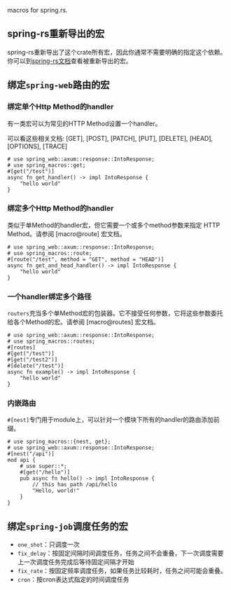 macros for spring.rs.

## spring-rs重新导出的宏

spring-rs重新导出了这个crate所有宏，因此你通常不需要明确的指定这个依赖。你可以到[spring-rs文档](https://docs.rs/spring/latest/spring/#attributes)查看被重新导出的宏。

## 绑定`spring-web`路由的宏

### 绑定单个Http Method的handler

有一类宏可以为常见的HTTP Method设置一个handler。

可以看这些相关文档: [GET], [POST], [PATCH], [PUT], [DELETE], [HEAD], [OPTIONS], [TRACE]

```
# use spring_web::axum::response::IntoResponse;
# use spring_macros::get;
#[get("/test")]
async fn get_handler() -> impl IntoResponse {
    "hello world"
}
```

### 绑定多个Http Method的handler

类似于单Method的handler宏，但它需要一个或多个method参数来指定 HTTP Method。请参阅 [macro@route] 宏文档。

```
# use spring_web::axum::response::IntoResponse;
# use spring_macros::route;
#[route("/test", method = "GET", method = "HEAD")]
async fn get_and_head_handler() -> impl IntoResponse {
    "hello world"
}
```

### 一个handler绑定多个路径

`routers`充当多个单Method宏的包装器。它不接受任何参数，它将这些参数委托给各个Method的宏。请参阅 [macro@routes] 宏文档。

```
# use spring_web::axum::response::IntoResponse;
# use spring_macros::routes;
#[routes]
#[get("/test")]
#[get("/test2")]
#[delete("/test")]
async fn example() -> impl IntoResponse {
    "hello world"
}
```

### 内嵌路由

`#[nest]`专门用于module上，可以针对一个模块下所有的handler的路由添加前缀。


```
# use spring_macros::{nest, get};
# use spring_web::axum::response::IntoResponse;
#[nest("/api")]
mod api {
    # use super::*;
    #[get("/hello")]
    pub async fn hello() -> impl IntoResponse {
        // this has path /api/hello
        "Hello, world!"
    }
}
```

## 绑定`spring-job`调度任务的宏

* `one_shot`：只调度一次
* `fix_delay`：按固定间隔时间调度任务，任务之间不会重叠，下一次调度需要上一次调度任务完成后等待固定间隔才开始
* `fix_rate`：按固定频率调度任务，如果任务比较耗时，任务之间可能会重叠。
* `cron`：按cron表达式指定的时间调度任务

